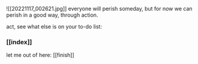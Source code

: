 ![[20221117_002621.jpg]]
everyone will perish someday, but for now we can perish in a good way, through action. 

act, see what else is on your to-do list:
### [[index]]





let me out of here:
[[finish]]